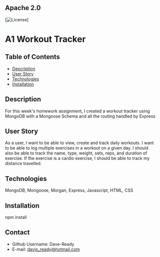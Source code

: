 
  ## Apache 2.0<img scr="https://opensource.org/licenses/Apache-2.0">
  [![License](https://img.shields.io/badge/License-Apache%202.0-blue.svg)]



  # **A1 Workout Tracker**


  ## Table of Contents
  - [Description](#Description)
  - [User Story](#Usage)
  - [Technologies](#Technologies)
  - [Installation](#Installation)


  ## Description
  For this week's homework assignment, I created a workout tracker using MongoDB with a Mongoose Schema and all the routing handled by Express

  ## User Story
  As a user, I want to be able to view, create and track daily workouts.  I want to be able to log multiple exercises in a workout on a given day.  I should also be able to track the name, type, weight, sets, reps, and duration of exercise.  If the exercise is a cardio exercise, I should be able to track my distance travelled.

  ## Technologies
  MongoDB, Mongoose, Morgan, Express, Javascript, HTML, CSS

  ## Installation
  npm install



  ## Contact
  - Github Username: Dave-Ready
  - E-mail: davis_ready@hotmail.com
  